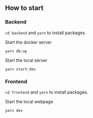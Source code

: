 ## How to start

### Backend

`cd backend` and `yarn` to install packages.

Start the docker server

`yarn db:up`

Start the local server

`yarn start:dev`

### Frontend

`cd frontend` and `yarn` to install packages.

Start the local webpage

`yarn dev`
